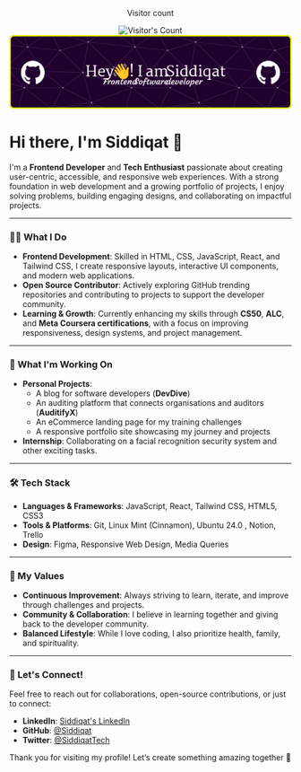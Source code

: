 <div align="center"> 
  <p>Visitor count</p>
  <img src="https://profile-counter.glitch.me/Siddami/count.svg" alt="Visitor's Count" />
</div>
<img src="https://github.com/Siddami/Siddami/blob/main/sid-githeader.png" alt="Banner of a greeting and introduction of myself and stack with a DEV icon next to it on the far right" style="margin:0 auto;">

# Hi there, I'm Siddiqat 👋

I'm a **Frontend Developer** and **Tech Enthusiast** passionate about creating user-centric, accessible, and responsive web experiences. With a strong foundation in web development and a growing portfolio of projects, I enjoy solving problems, building engaging designs, and collaborating on impactful projects.  

---

### 👩‍💻 What I Do  
- **Frontend Development**: Skilled in HTML, CSS, JavaScript, React, and Tailwind CSS, I create responsive layouts, interactive UI components, and modern web applications.  
- **Open Source Contributor**: Actively exploring GitHub trending repositories and contributing to projects to support the developer community.  
- **Learning & Growth**: Currently enhancing my skills through **CS50**, **ALC**, and **Meta Coursera certifications**, with a focus on improving responsiveness, design systems, and project management.  

---

### 🚀 What I'm Working On  
- **Personal Projects**:  
  - A blog for software developers (**DevDive**)
  - An auditing platform that connects organisations and auditors (**AuditifyX**) 
  - An eCommerce landing page for my training challenges  
  - A responsive portfolio site showcasing my journey and projects  
- **Internship**: Collaborating on a facial recognition security system and other exciting tasks.  

---

### 🛠️ Tech Stack  
- **Languages & Frameworks**: JavaScript, React, Tailwind CSS, HTML5, CSS3  
- **Tools & Platforms**: Git, Linux Mint (Cinnamon), Ubuntu 24.0 , Notion, Trello  
- **Design**: Figma, Responsive Web Design, Media Queries  

---

### 🌟 My Values  
- **Continuous Improvement**: Always striving to learn, iterate, and improve through challenges and projects.  
- **Community & Collaboration**: I believe in learning together and giving back to the developer community.  
- **Balanced Lifestyle**: While I love coding, I also prioritize health, family, and spirituality.  

---

### 🌱 Let's Connect!  
Feel free to reach out for collaborations, open-source contributions, or just to connect:  
- **LinkedIn**: [Siddiqat's LinkedIn](https://www.linkedin.com/in/siddiqat)  
- **GitHub**: [@Siddiqat](https://github.com/Siddami)  
- **Twitter**: [@SiddiqatTech](https://twitter.com/Sideeqoh02)  

Thank you for visiting my profile! Let’s create something amazing together 🚀  

<!--
**Siddami/Siddami** is a ✨ _special_ ✨ repository because its `README.md` (this file) appears on your GitHub profile.

Here are some ideas to get you started:

- 🔭 I’m currently working on ...
- 🌱 I’m currently learning ...
- 👯 I’m looking to collaborate on ...
- 🤔 I’m looking for help with ...
- 💬 Ask me about ...
- 📫 How to reach me: ...
- 😄 Pronouns: ...
- ⚡ Fun fact: ...
-->
